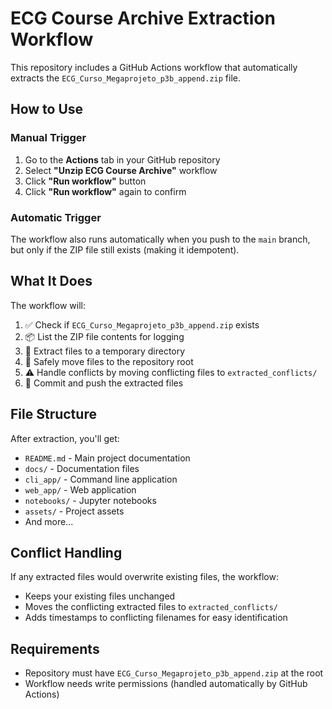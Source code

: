 # ECG Course Archive Extraction Workflow

This repository includes a GitHub Actions workflow that automatically extracts the `ECG_Curso_Megaprojeto_p3b_append.zip` file.

## How to Use

### Manual Trigger
1. Go to the **Actions** tab in your GitHub repository
2. Select **"Unzip ECG Course Archive"** workflow
3. Click **"Run workflow"** button
4. Click **"Run workflow"** again to confirm

### Automatic Trigger
The workflow also runs automatically when you push to the `main` branch, but only if the ZIP file still exists (making it idempotent).

## What It Does

The workflow will:
1. ✅ Check if `ECG_Curso_Megaprojeto_p3b_append.zip` exists
2. 📦 List the ZIP file contents for logging
3. 🚀 Extract files to a temporary directory
4. 🔄 Safely move files to the repository root
5. ⚠️ Handle conflicts by moving conflicting files to `extracted_conflicts/`
6. 💾 Commit and push the extracted files

## File Structure

After extraction, you'll get:
- `README.md` - Main project documentation
- `docs/` - Documentation files
- `cli_app/` - Command line application
- `web_app/` - Web application
- `notebooks/` - Jupyter notebooks
- `assets/` - Project assets
- And more...

## Conflict Handling

If any extracted files would overwrite existing files, the workflow:
- Keeps your existing files unchanged
- Moves the conflicting extracted files to `extracted_conflicts/`
- Adds timestamps to conflicting filenames for easy identification

## Requirements

- Repository must have `ECG_Curso_Megaprojeto_p3b_append.zip` at the root
- Workflow needs write permissions (handled automatically by GitHub Actions)